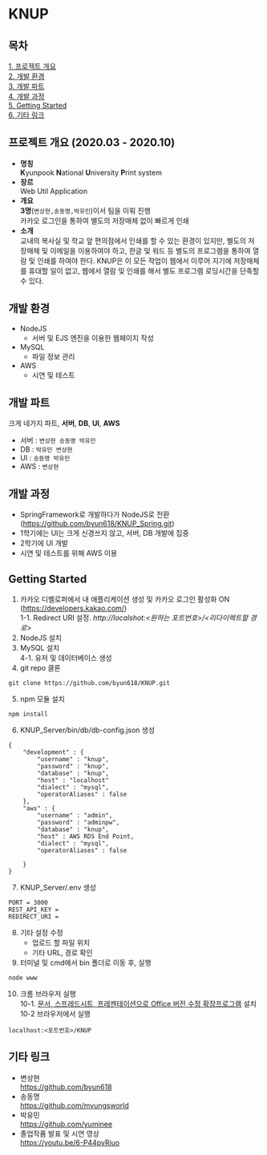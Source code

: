 # KNUP

## 목차
[1. 프로젝트 개요](#프로젝트-개요)  
[2. 개발 환경](#개발-환경)  
[3. 개발 파트](#개발-파트)     
[4. 개발 과정](#개발-과정)       
[5. Getting Started](#Getting-Started)  
[6. 기타 링크](#기타-링크) 

## 프로젝트 개요 (2020.03 - 2020.10)
* **명칭**  
**K**yunpook **N**ational **U**niversity  **P**rint system
* **장르**  
Web Util Application
* **개요**  
**3명**(`변상현,송동명,박유민`)이서 팀을 이뤄 진행   
카카오 로그인을 통하여 별도의 저장매체 없이 빠르게 인쇄
* **소개**   
교내의 복사실 및 학교 앞 편의점에서 인쇄를 할 수 있는 환경이 있지만, 별도의 저장매체 및 이메일을 이용하여야 하고, 한글 및 워드 등 별도의 프로그램을 통하여 열람 및 인쇄를 하여야 한다. KNUP은 이 모든 작업이 웹에서 이루어 지기에 저장매체를 휴대할 일이 없고, 웹에서 열람 및 인쇄를 해서 별도 프로그램 로딩시간을 단축할 수 있다.

## 개발 환경
* NodeJS
    * 서버 및 EJS 엔진을 이용한 웹페이지 작성
* MySQL
    * 파일 정보 관리
* AWS
    * 시연 및 테스트

## 개발 파트
크게 네가지 파트, **서버**, **DB**, **UI**, **AWS**   
* 서버 : `변상현 송동명 박유민`
* DB : `박유민 변상현`
* UI : `송동명 박유민`
* AWS : `변상현`

## 개발 과정
* SpringFramework로 개발하다가 NodeJS로 전환 (https://github.com/byun618/KNUP_Spring.git)
* 1학기에는 UI는 크게 신경쓰지 않고, 서버, DB 개발에 집중    
* 2학기에 UI 개발 
* 시연 및 테스트를 위해 AWS 이용

## Getting Started
1. 카카오 디벨로퍼에서 내 애플리케이션 생성 및 카카오 로그인 활성화 ON (https://developers.kakao.com/)  
1-1. Redirect URI 설정. _http://localshot:<원하는 포트번호>/<리다이렉트할 경로>_
2. NodeJS 설치
3. MySQL 설치   
    4-1. 유저 및 데이터베이스 생성
4. git repo 클론
```
git clone https://github.com/byun618/KNUP.git
```
5. npm 모듈 설치
```
npm install
```
6. KNUP_Server/bin/db/db-config.json 생성
```
{
    "development" : {
        "username" : "knup",
        "password" : "knup",
        "database" : "knup",
        "host" : "localhost"
        "dialect" : "mysql",
        "operatorAliases" : false 
    },
    "aws" : {
        "username" : "admin",
        "password" : "adminpw",
        "database" : "knup",
        "host" : AWS RDS End Point,
        "dialect" : "mysql",
        "operatorAliases" : false

    }
}
```
7. KNUP_Server/.env 생성
```
PORT = 3000
REST_API_KEY = 
REDIRECT_URI = 
```
8. 기타 설정 수정  
    * 업로드 할 파일 위치
    * 기타 URL, 경로 확인
9. 터미널 및 cmd에서 bin 폴더로 이동 후, 실행
```
node www
```
10. 크롬 브라우저 실행  
    10-1. [문서, 스프레드시트, 프레젠테이션으로 Office 버전 수정 확장프로그램](#https://chrome.google.com/webstore/detail/office-editing-for-docs-s/gbkeegbaiigmenfmjfclcdgdpimamgkj?hl=ko) 설치    
    10-2 브라우저에서 실행
```
localhost:<포트번호>/KNUP
```
## 기타 링크
* 변상현    
https://github.com/byun618
* 송동명    
https://github.com/myungsworld
* 박유민    
https://github.com/yuminee
* 졸업작품 발표 및 시연 영상    
https://youtu.be/6-P44pvRiuo
